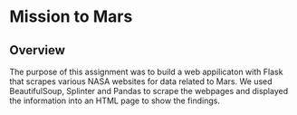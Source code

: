# Mission to Mars
## Overview
The purpose of this assignment was to build a web appilicaton with Flask that scrapes various NASA websites for data related to Mars.  We used BeautifulSoup, Splinter and Pandas to scrape the webpages and displayed the information into an HTML page to show the findings.  
